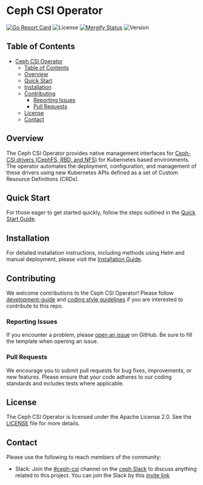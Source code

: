 # Ceph CSI Operator

[![Go Report Card](https://goreportcard.com/badge/github.com/ceph/ceph-csi-operator)](https://goreportcard.com/report/github.com/ceph/ceph-csi-operator)
![License](https://img.shields.io/github/license/ceph/ceph-csi-operator)
[![Mergify Status](https://img.shields.io/endpoint.svg?url=https://api.mergify.com/v1/badges/ceph/ceph-csi-operator&style=flat)](https://mergify.com)
![Version](https://img.shields.io/github/v/release/ceph/ceph-csi-operator)

## Table of Contents

- [Ceph CSI Operator](#ceph-csi-operator)
  - [Table of Contents](#table-of-contents)
  - [Overview](#overview)
  - [Quick Start](#quick-start)
  - [Installation](#installation)
  - [Contributing](#contributing)
    - [Reporting Issues](#reporting-issues)
    - [Pull Requests](#pull-requests)
  - [License](#license)
  - [Contact](#contact)

## Overview

The Ceph CSI Operator provides native management interfaces for [Ceph-CSI drivers (CephFS, RBD, and NFS)](https://github.com/ceph/ceph-csi) for Kubernetes based environments. The operator automates the deployment, configuration, and management of these drivers using new Kubernetes APIs defined as a set of Custom Resource Definitions (CRDs).

## Quick Start

For those eager to get started quickly, follow the steps outlined in the [Quick Start Guide](docs/quick-start.md).

## Installation

For detailed installation instructions, including methods using Helm and manual deployment, please visit the [Installation Guide](docs/installation.md).


## Contributing

We welcome contributions to the Ceph CSI Operator! Please follow [development-guide](docs/development-guide.md)
and [coding style guidelines](docs/coding.md) if you are interested to contribute to this repo.

### Reporting Issues

If you encounter a problem, please [open an issue](https://github.com/ceph/ceph-csi-operator/issues) on GitHub. Be sure to fill the template when opening an issue.

### Pull Requests

We encourage you to submit pull requests for bug fixes, improvements, or new features. Please ensure that your code adheres to our coding standards and includes tests where applicable.

## License

The Ceph CSI Operator is licensed under the Apache License 2.0. See the [LICENSE](LICENSE) file for more details.

## Contact

Please use the following to reach members of the community:

- Slack: Join the
  [#ceph-csi](https://ceph-storage.slack.com/archives/C05522L7P60) channel
  on the [ceph Slack](https://ceph-storage.slack.com) to discuss anything
  related to this project. You can join the Slack by this
  [invite link](https://bit.ly/ceph-slack-invite)
